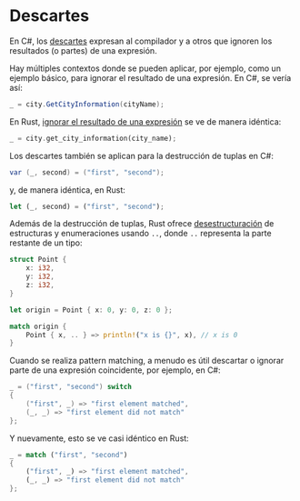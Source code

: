 # Descartes

En C#, los [descartes][net-discards] expresan al compilador y a otros que 
ignoren los resultados (o partes) de una expresión.

Hay múltiples contextos donde se pueden aplicar, por ejemplo, como un ejemplo 
básico, para ignorar el resultado de una expresión. En C#, se vería así:

```csharp
_ = city.GetCityInformation(cityName);
```

En Rust, [ignorar el resultado de una expresión][rust-ignoring-values] se ve de 
manera idéntica:

```rust
_ = city.get_city_information(city_name);
```

Los descartes también se aplican para la destrucción de tuplas en C#:

```csharp
var (_, second) = ("first", "second");
```

y, de manera idéntica, en Rust:

```rust
let (_, second) = ("first", "second");
```

Además de la destrucción de tuplas, Rust ofrece [desestructuración][rust-destructuring]
de estructuras y enumeraciones usando `..`, donde `..` representa la parte 
restante de un tipo:

```rust
struct Point {
    x: i32,
    y: i32,
    z: i32,
}

let origin = Point { x: 0, y: 0, z: 0 };

match origin {
    Point { x, .. } => println!("x is {}", x), // x is 0
}
```

Cuando se realiza pattern matching, a menudo es útil descartar o ignorar parte 
de una expresión coincidente, por ejemplo, en C#:

```csharp
_ = ("first", "second") switch
{
    ("first", _) => "first element matched",
    (_, _) => "first element did not match"
};
```

Y nuevamente, esto se ve casi idéntico en Rust:

```rust
_ = match ("first", "second")
{
    ("first", _) => "first element matched",
    (_, _) => "first element did not match"
};
```

[net-discards]: https://learn.microsoft.com/es-es/dotnet/csharp/fundamentals/functional/discards
[rust-ignoring-values]: https://rustlanges.github.io/rust-book-es/ch18-03-pattern-syntax.html?highlight=ignorando%20valore#ignorando-valores-en-un-pattern
[rust-destructuring]: https://doc.rust-lang.org/reference/patterns.html#destructuring
